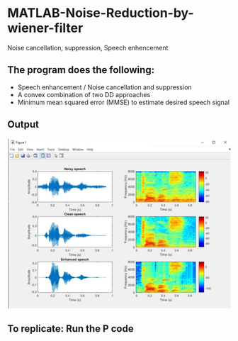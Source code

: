 # MATLAB-Noise-Reduction-by-wiener-filter
Noise cancellation, suppression, Speech enhencement

## The program does the following: 
  - Speech enhancement / Noise cancellation and suppression
  - A convex combination of two DD approaches
  - Minimum mean squared error (MMSE) to estimate desired speech signal

## Output
  ![Ouput](output.jpg)


## To replicate: Run the P code


  
